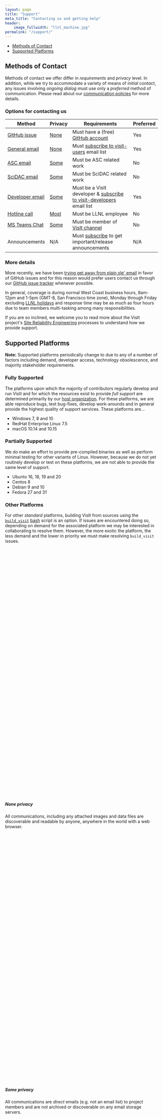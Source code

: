 ```yaml
---
layout: page
title: "Support"
meta_title: "Contacting us and getting help"
header:
    image_fullwidth: "llnl_machine.jpg"
permalink: "/support/"
---
```


* [Methods of Contact](#methods-of-contact)
* [Supported Platforms](#supported-platforms)

## Methods of Contact

Methods of contact we offer differ in *requirements* and *privacy* level. In
addition, while we try to accommodate a variety of means of *initial contact*,
any issues involving *ongoing dialog* must use only a *preferred* method of
communication. Please read about our
[communication policies](https://visit-sphinx-github-user-manual.readthedocs.io/en/develop/dev_manual/SiteReliabilityEngineering.html#supported-methods-of-contact) for more details.

### Options for contacting us

Method | Privacy | Requirements | Preferred
--- | --- | --- | ---
[GitHub issue][gh1]    | [None] | Must have a (free) [GitHub account][gh2]|Yes
[General email][ge1]   | [None] | Must [subscribe to visit-users][ge2] email list|Yes
[ASC email][ae1]       | [Some] | Must be ASC related work | No
[SciDAC email][se1]    | [Some] | Must be SciDAC related work | No
[Developer email][de1] | [Some] | Must be a VisIt developer & [subscribe<br>to visit-developers][de2] email list | Yes
[Hotline call][hc1]    | [Most] | Must be LLNL employee | No
[MS Teams Chat][mst]   | [Some] | Must be member of [VisIt channel](mst) | No 
Announcements | N/A    | Must [subscribe][An1] to get<br>important/release announcements | N/A

### More details

More recently, we have been
[trying get away from plain ole' email](https://github.com/visit-dav/live-customer-response/wiki/How-the-new-GitHub-visit-users-Email-Integration-Works)
in favor of GitHub issues and for this reason would prefer users contact
us through our [GitHub issue tracker][gh1] whenever possible.

In general, coverage is during normal West Coast business hours, 8am-12pm and
1-5pm (GMT-8, San Francisco time zone), Monday through Friday excluding
[LLNL holidays](https://supplychain.llnl.gov/poattach/pdf/llnl_holidays.pdf)
and response time may be as much as four hours due to team members multi-tasking
among many responsibilities.

If you are so inclined, we welcome you to read more about the VisIt project's
[Site Reliability Engineering](https://visit-sphinx-github-user-manual.readthedocs.io/en/develop/dev_manual/SiteReliabilityEngineering.html)
processes to understand how we provide support.

## Supported Platforms

**Note:** Supported platforms periodically change to due to any of a number of
factors including demand, developer access, technology obsolescence, and majority
stakeholder requirements.

### Fully Supported

The platforms upon which the majority of contributors regularly develop and
run VisIt and for which the resources exist to provide *full support* are determined
primarily by our [host organization](https://wci.llnl.gov). For these platforms, we
are able reproduce bugs, test bug-fixes, develop work-arounds and in general provide
the highest quality of support services. These platforms are...

* Windows 7, 8 and 10
* RedHat Enterprise Linux 7.5
* macOS 10.14 and 10.15

### Partially Supported

We do make an effort to provide pre-compiled binaries as well as perform minimal testing
for other variants of Linux. However, because we do not yet routinely develop or test on
these platforms, we are not able to provide the same level of support.

* Ubunto 16, 18, 19 and 20
* Centos 8
* Debian 9 and 10
* Fedora 27 and 31

### Other Platforms

For other *standard* platforms, building VisIt from sources using the
[`build_visit`](https://visit-sphinx-github-user-manual.readthedocs.io/en/develop/gui_manual/Building/index.html?highlight=build_visit)
[bash](https://en.wikipedia.org/wiki/Bash_(Unix_shell)) script is an option.
If issues are encountered doing so, depending on demand for the associated platform
we may be interested in collaborating to resolve them. However, the more exotic the
platform, the less demand and the lower in priority we must make resolving `build_visit` issues.

[gh1]: https://github.com/visit-dav/live-customer-response/issues/new?assignees=&labels=&template=customer-response.md&title= "Submit an issue on GitHub"
[gh2]: https://github.com/join?source=header-home
[ge1]: mailto:visit-users@ornl.gov "Start an email to visit-users list"
[ge2]: https://elist.ornl.gov/mailman/listinfo/visit-users "Subscribe to visit-users email list"
[ae1]: mailto:visit-help-asc@ornl.gov "Start an email to visit-help-asc list"
[se1]: mailto:visit-help-scidac@ornl.gov "Start an email to visit-help-scidac list"
[hc1]: tel:42847 "Initiate a call to 42-Vis"
[de1]: mailto:visit-developers@ornl.gov "Start an email to visit-developers list"
[de2]: https://elist.ornl.gov/mailman/listinfo/visit-developers "Subscribe to visit-developers email list"
[An1]: https://elist.ornl.gov/mailman/listinfo/visit-announce "Subscribe to visit-announce email list"
[mst]: https://teams.microsoft.com/l/team/19%3af2ed7be3682d40d1b8e038744e500a09%40thread.skype/conversations?groupId=70162982-9587-4bcc-ad53-20178c76fe11&tenantId=a722dec9-ae4e-4ae3-9d75-fd66e2680a63

[None]: #none-privacy "World readable and discoverable"
[Some]: #some-privacy "Not archived or discoverable on any server"
[Most]: #most-privacy "Same privacy as any ordinary telephone call"

<br><br><br><br><br><br><br><br><br><br><br><br><br><br><br><br>
<br><br><br><br><br><br><br><br><br><br><br><br><br><br><br><br>
<br><br><br><br><br><br><br><br><br><br><br><br><br><br><br><br>

##### None privacy

All communications, including any attached images and data files are discoverable
and readable by anyone, anywhere in the world with a web browser.

<br><br><br><br><br><br><br><br><br><br><br><br><br><br><br><br>
<br><br><br><br><br><br><br><br><br><br><br><br><br><br><br><br>
<br><br><br><br><br><br><br><br><br><br><br><br><br><br><br><br>

##### Some privacy

All communications are *direct* emails (e.g. not an email list) to project members
and are not archived or discoverable on any email storage servers.

<br><br><br><br><br><br><br><br><br><br><br><br><br><br><br><br>
<br><br><br><br><br><br><br><br><br><br><br><br><br><br><br><br>
<br><br><br><br><br><br><br><br><br><br><br><br><br><br><br><br>

##### Most privacy

The same level of privacy as any ordinary telephone call.

<br><br><br><br><br><br><br><br><br><br><br><br><br><br><br><br>
<br><br><br><br><br><br><br><br><br><br><br><br><br><br><br><br>
<br><br><br><br><br><br><br><br><br><br><br><br><br><br><br><br>

